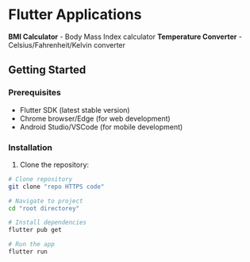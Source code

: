 # Flutter Applications

**BMI Calculator** - Body Mass Index calculator
**Temperature Converter** - Celsius/Fahrenheit/Kelvin converter


## Getting Started

### Prerequisites
- Flutter SDK (latest stable version)
- Chrome browser/Edge (for web development)
- Android Studio/VSCode (for mobile development)

### Installation
1. Clone the repository:

```bash
# Clone repository
git clone "repo HTTPS code"

# Navigate to project
cd "root directorey"

# Install dependencies
flutter pub get

# Run the app
flutter run

```
